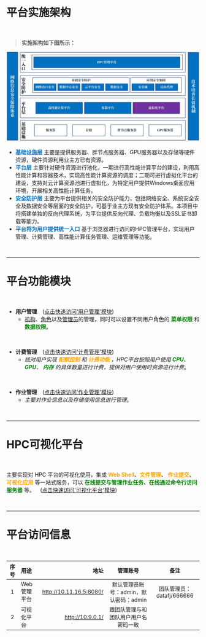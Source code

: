 平台实施架构
======================
&emsp;
> **实施架构如下图所示：**

![平台实施架构](../_static/img/paltform/architecture.png)

>

   +  **<font color=#0071C1>基础设施层</font>** 主要是提供服务器、胖节点服务器、GPU服务器以及存储等硬件资源，硬件资源利用业主方已有资源。
   +  **<font color=#0071C1>平台层</font>** 主要针对硬件资源进行池化，一期进行高性能计算平台的建设，利用高性能计算和容器技术，实现高性能计算资源的调度；二期可进行虚拟化平台的建设，支持对云计算资源池进行虚拟化，为特定用户提供Windows桌面应用环境，开展相关高性能计算任务。
   +  **<font color=#0071C1>安全防护层</font>** 主要为平台提供相关的安全防护能力，包括网络安全、系统安全安全及数据安全等层面的安全防护，可基于业主方现有安全防护体系。本项目中将搭建单独的反向代理系统，为平台提供反向代理、负载均衡以及SSL证书卸载等能力。
   +  **<font color=#0071C1>平台将为用户提供统一入口</font>** 基于浏览器进行访问的HPC管理平台，实现用户管理、计费管理、高性能计算任务管理、运维管理等功能。


&emsp;


------------------------------------------------------------------------------------------------------------------------------




平台功能模块
======================
&emsp;
* **用户管理**&emsp;([点击快速访问'用户管理'模块](../userManagement/index.rst))
    <!-- + *对<font color=#0071C1>机构</font>、<font color=#0071C1>角色</font>以及<font color=#0071C1>管理员</font>的管理，同时可以设置不同用户角色的**菜单权限**和**数据权限***。 -->
    + [机构](../userManagement/org.md)、[角色](../userManagement/role.md)以及[管理员](../userManagement/administrator.md)的管理，同时可以设置不同用户角色的 **<font color=green>菜单权限</font>** 和 **<font color=green>数据权限</font>**。

&emsp;
* **计费管理**&emsp;([点击快速访问'计费管理'模块](../charging/index.rst))
    + *统对用户实现 **<font color=orange>配额控制</font>** 和 **<font color=orange>计费功能</font>** ，HPC平台按照用户使用 **<font color=green>CPU</font>**、**<font color=green>GPU</font>**、 **<font color=green>内存</font>** 的具体数量进行计费，提供对用户使用时资源进行计费*。

&emsp;
* **作业管理**&emsp;([点击快速访问'作业管理'模块](../task/index.rst))
    + *主要对作业信息以及存储使用信息进行管理*。

&emsp;

--------------------------------------------------------------------------------------------------------------------------------



HPC可视化平台
======================
&emsp;

主要实现对 HPC 平台的可视化使用，集成 **<font color=orange> Web Shell</font>**、**<font color=orange>文件管理</font>**、**<font color=orange> 作业提交</font>**、**<font color=orange> 可视化应用</font>** 等一站式服务，可以 **<font color=green>在线提交与管理作业任务、在线通过命令行访问服务器</font>** 等。&emsp;([点击快速访问'可视化平台'模块](../visualization/index.rst))

&emsp;

--------------------------------------------------------------------------------------------------------------------------------

平台访问信息
======================
&emsp;

| 序号  | 用途      | 地址                  | 管理账号                             |备注                      |
|:-----:| :-------- | ---------------------:| :-----------------------------------:|:------------------------:|
|   1   |Web管理平台|<http://10.11.16.5:8080/>| 默认管理员账号：admin，默认密码：admin|团队管理员：datafj/666666|
|   2   |可视化平台 |<http://10.9.0.1/>       | 跟团队管理与和 团队用户用户名 密码一致|                         |

